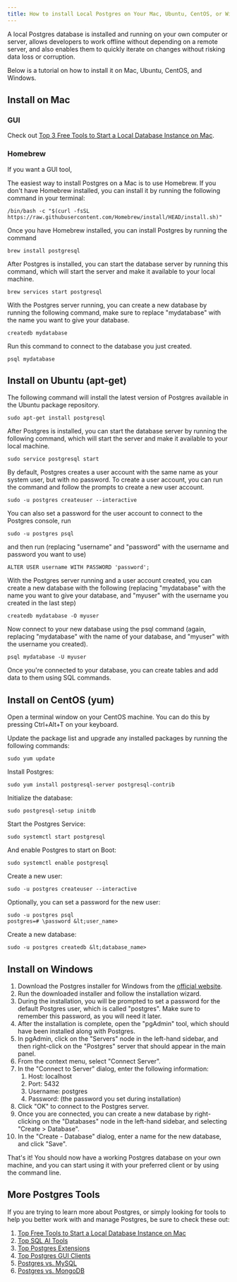 ```yaml
---
title: How to install Local Postgres on Your Mac, Ubuntu, CentOS, or Windows
---
```


A local Postgres database is installed and running on your own computer or server, allows developers to work offline without depending on a remote server, and also enables them to quickly iterate on changes without risking data loss or corruption.

Below is a tutorial on how to install it on Mac, Ubuntu, CentOS, and Windows.

## Install on Mac

### GUI

Check out [Top 3 Free Tools to Start a Local Database Instance on Mac](/blog/free-tools-to-start-local-database-on-mac).

### Homebrew

If you want a GUI tool,

The easiest way to install Postgres on a Mac is to use Homebrew. If you don't have Homebrew installed, you can install it by running the following command in your terminal:

```text
/bin/bash -c "$(curl -fsSL https://raw.githubusercontent.com/Homebrew/install/HEAD/install.sh)"
```

Once you have Homebrew installed, you can install Postgres by running the command

```text
brew install postgresql
```

After Postgres is installed, you can start the database server by running this command, which will start the server and make it available to your local machine.

```text
brew services start postgresql
```

With the Postgres server running, you can create a new database by running the following command, make sure to replace "mydatabase" with the name you want to give your database.

```text
createdb mydatabase
```

Run this command to connect to the database you just created.

```text
psql mydatabase
```

## Install on Ubuntu (apt-get)

The following command will install the latest version of Postgres available in the Ubuntu package repository.

```text
sudo apt-get install postgresql
```

After Postgres is installed, you can start the database server by running the following command, which will start the server and make it available to your local machine.

```text
sudo service postgresql start
```

By default, Postgres creates a user account with the same name as your system user, but with no password. To create a user account, you can run the command and follow the prompts to create a new user account.

```text
sudo -u postgres createuser --interactive
```

You can also set a password for the user account to connect to the Postgres console, run

```text
sudo -u postgres psql
```

and then run (replacing "username" and "password" with the username and password you want to use)

```text
ALTER USER username WITH PASSWORD 'password';
```

With the Postgres server running and a user account created, you can create a new database with the following (replacing "mydatabase" with the name you want to give your database, and "myuser" with the username you created in the last step)

```text
createdb mydatabase -O myuser
```

Now connect to your new database using the psql command (again, replacing "mydatabase" with the name of your database, and "myuser" with the username you created).

```text
psql mydatabase -U myuser
```

Once you're connected to your database, you can create tables and add data to them using SQL commands.

## Install on CentOS (yum)

Open a terminal window on your CentOS machine. You can do this by pressing Ctrl+Alt+T on your keyboard.

Update the package list and upgrade any installed packages by running the following commands:

```text
sudo yum update
```

Install Postgres:

```text
sudo yum install postgresql-server postgresql-contrib
```

Initialize the database:

```text
sudo postgresql-setup initdb
```

Start the Postgres Service:

```text
sudo systemctl start postgresql
```

And enable Postgres to start on Boot:

```text
sudo systemctl enable postgresql
```

Create a new user:

```text
sudo -u postgres createuser --interactive
```

Optionally, you can set a password for the new user:

```text
sudo -u postgres psql
postgres=# \password &lt;user_name>
```

Create a new database:

```text
sudo -u postgres createdb &lt;database_name>
```

## Install on Windows

1. Download the Postgres installer for Windows from the [official website](https://www.postgresql.org/download/windows/).
1. Run the downloaded installer and follow the installation wizard.
1. During the installation, you will be prompted to set a password for the default Postgres user, which is called "postgres". Make sure to remember this password, as you will need it later.
1. After the installation is complete, open the "pgAdmin" tool, which should have been installed along with Postgres.
1. In pgAdmin, click on the "Servers" node in the left-hand sidebar, and then right-click on the "Postgres" server that should appear in the main panel.
1. From the context menu, select "Connect Server".
1. In the "Connect to Server" dialog, enter the following information:
   1. Host: localhost
   2. Port: 5432
   3. Username: postgres
   4. Password: (the password you set during installation)
1. Click "OK" to connect to the Postgres server.
1. Once you are connected, you can create a new database by right-clicking on the "Databases" node in the left-hand sidebar, and selecting "Create > Database".
1. In the "Create - Database" dialog, enter a name for the new database, and click "Save".

That's it! You should now have a working Postgres database on your own machine, and you can start using it with your preferred client or by using the command line.

## More Postgres Tools

If you are trying to learn more about Postgres, or simply looking for tools to help you better work with and manage Postgres, be sure to check these out:

1. [Top Free Tools to Start a Local Database Instance on Mac](/blog/free-tools-to-start-local-database-on-mac)
1. [Top SQL AI Tools](/blog/top-sql-ai-tools/)
1. [Top Postgres Extensions](/blog/top-postgres-extension/)
1. [Top Postgres GUI Clients](/blog/top-postgres-gui-client/)
1. [Postgres vs. MySQL](/blog/postgres-vs-mysql/)
1. [Postgres vs. MongoDB](/blog/postgres-vs-mongodb/)
